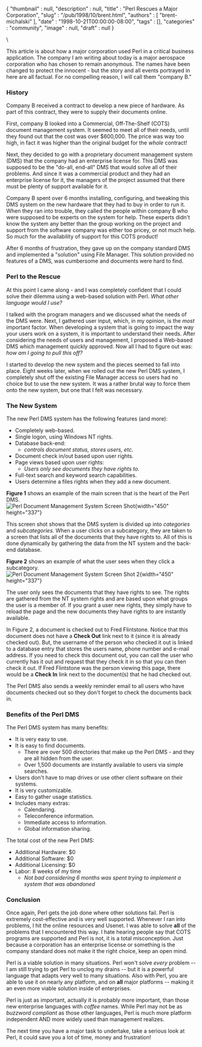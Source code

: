 {
   "thumbnail" : null,
   "description" : null,
   "title" : "Perl Rescues a Major Corporation",
   "slug" : "/pub/1998/10/brent.html",
   "authors" : [
      "brent-michalski"
   ],
   "date" : "1998-10-21T00:00:00-08:00",
   "tags" : [],
   "categories" : "community",
   "image" : null,
   "draft" : null
}



\

This article is about how a major corporation used Perl in a critical
business application. The company I am writing about today is a major
aerospace corporation who has chosen to remain anonymous. The names have
been changed to protect the innocent - but the story and all events
portrayed in here are all factual. For no compelling reason, I will call
them "company B."

### History

Company B received a contract to develop a new piece of hardware. As
part of this contract, they were to supply their documents online.

First, company B looked into a Commercial, Off-The-Shelf (COTS) document
management system. It seemed to meet all of their needs, until they
found out that the cost was over \$600,000. The price was way too high,
in fact it was higher than the original budget for the *whole* contract!

Next, they decided to go with a proprietary document management system
(DMS) that the company had an enterprise license for. This DMS was
supposed to be the "do-all, end-all" DMS that would solve all of their
problems. And since it was a commercial product and they had an
enterprise license for it, the managers of the project assumed that
there must be plenty of support available for it.

Company B spent over 6 months installing, configuring, and tweaking this
DMS system on the new hardware that they had to buy in order to run it.
When they ran into trouble, they called the people within company B who
were supposed to be experts on the system for help. These experts didn't
know the system any better than the group working on the project and
support from the software company was either too pricey, or not much
help. So much for the availability of support for this COTS product!

After 6 months of frustration, they gave up on the company standard DMS
and implemented a "solution" using File Manager. This solution provided
no features of a DMS, was cumbersome and documents were hard to find.

### Perl to the Rescue

At this point I came along - and I was completely confident that I could
solve their dilemma using a web-based solution with Perl. *What other
language would I use?*

I talked with the program managers and we discussed what the needs of
the DMS were. Next, I gathered user input, which, in my opinion, is the
*most* important factor. When developing a system that is going to
impact the way your users work on a system, it is important to
understand their needs. After considering the needs of users and
management, I proposed a Web-based DMS which management quickly
approved. Now all I had to figure out was: *how am I going to pull this
off?*

I started to develop the new system and the pieces seemed to fall into
place. Eight weeks later, when we rolled out the new Perl DMS system, I
completely shut off the existing File Manager access so users had no
choice but to use the new system. It was a rather brutal way to force
them onto the new system, but one that I felt was necessary.

### The New System

The new Perl DMS system has the following features (and more):

-   Completely web-based.
-   Single logon, using Windows NT rights.
-   Database back-end:
    -   *controls document status, stores users, etc.*
-   Document check in/out based upon user rights.
-   Page views based upon user rights:
    -   *Users only see documents they have rights to.*
-   Full-text search and keyword search capabilities.
-   Users determine a files rights when they add a new document.

**Figure 1** shows an example of the main screen that is the heart of
the Perl DMS.\
![Perl Document Management System Screen
Shot](graphics/image1.gif){width="450" height="337"}

This screen shot shows that the DMS system is divided up into
*categories* and *subcategories.* When a user clicks on a subcategory,
they are taken to a screen that lists all of the documents that they
have rights to. All of this is done dynamically by gathering the data
from the NT system and the back-end database.

**Figure 2** shows an example of what the user sees when they click a
subcategory.\
![Perl Document Management System Screen Shot
2](graphics/image2.gif){width="450" height="337"}

The user only sees the documents that they have rights to see. The
rights are gathered from the NT system rights and are based upon what
groups the user is a member of. If you grant a user new rights, they
simply have to reload the page and the new documents they have rights to
are instantly available.

In Figure 2, a document is checked out to Fred Flintstone. Notice that
this document does not have a **Check Out** link next to it (since it is
already checked out). But, the username of the person who checked it out
is linked to a database entry that stores the users name, phone number
and e-mail address. If you need to check this document out, you can call
the user who currently has it out and request that they check it in so
that you can then check it out. If Fred Flintstone was the person
viewing this page, there would be a **Check In** link next to the
document(s) that he had checked out.

The Perl DMS also sends a weekly reminder email to all users who have
documents checked out so they don't forget to check the documents back
in.

### Benefits of the Perl DMS

The Perl DMS system has many benefits:

-   It is very easy to use.
-   It is easy to find documents.
    -   There are over 500 directories that make up the Perl DMS - and
        they are all hidden from the user.
    -   Over 1,500 documents are instantly available to users via simple
        searches.
-   Users don't have to map drives or use other client software on their
    systems.
-   It is very customizable.
-   Easy to gather usage statistics.
-   Includes many extras:
    -   Calendaring.
    -   Teleconference information.
    -   Immediate access to information.
    -   Global information sharing.

The total cost of the new Perl DMS:

-   Additional Hardware: \$0
-   Additional Software: \$0
-   Additional Licensing: \$0
-   Labor: 8 weeks of my time
    -   *Not bad considering 6 months was spent trying to implement a
        system that was abandoned*

### Conclusion

Once again, Perl gets the job done where other solutions fail. Perl is
extremely cost-effective and is very well supported. Whenever I ran into
problems, I hit the online resources and Usenet. I was able to solve
**all** of the problems that I encountered this way. I hate hearing
people say that COTS programs are supported and Perl is not, it is a
total misconception. Just because a corporation has an enterprise
license or something is the company standard does not make it the right
choice, keep an open mind.

Perl is a viable solution in many situations. Perl won't solve *every*
problem -- I am still trying to get Perl to unclog my drains -- but it
is a powerful language that adapts very well to many situations. Also
with Perl, you are able to use it on nearly any platform, and on **all**
major platforms -- making it an even more viable solution inside of
enterprises.

Perl is just as important, actually it is probably more important, than
those new enterprise languages with *coffee* names. While Perl may not
be as *buzzword compliant* as those other languages, Perl is much more
platform independent AND more widely used than management realizes.

The next time you have a major task to undertake, take a serious look at
Perl, it could save you a lot of time, money and frustration!
